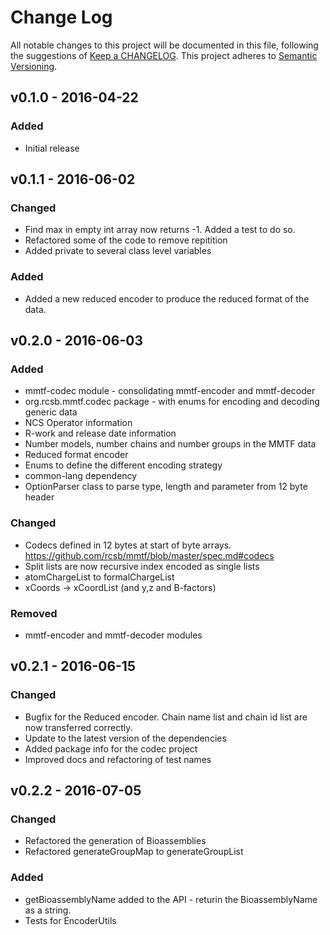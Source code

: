 # Change Log
All notable changes to this project will be documented in this file, following the suggestions of [Keep a CHANGELOG](http://keepachangelog.com/). This project adheres to [Semantic Versioning](http://semver.org/).

## v0.1.0 - 2016-04-22
### Added
- Initial release

## v0.1.1 - 2016-06-02
### Changed
- Find max in empty int array now returns -1. Added a test to do so.
- Refactored some of the code to remove repitition
- Added private to several class level variables

### Added
- Added a new reduced encoder to produce the reduced format of the data.

## v0.2.0 - 2016-06-03
### Added
- mmtf-codec module - consolidating mmtf-encoder and mmtf-decoder
- org.rcsb.mmtf.codec package - with enums for encoding and decoding generic data
- NCS Operator information
- R-work and release date information
- Number models, number chains and number groups in the MMTF data
- Reduced format encoder
- Enums to define the different encoding strategy
- common-lang dependency
- OptionParser class to parse type, length and parameter from 12 byte header

### Changed
- Codecs defined in 12 bytes at start of byte arrays. https://github.com/rcsb/mmtf/blob/master/spec.md#codecs
- Split lists are now recursive index encoded as single lists
- atomChargeList to formalChargeList
- xCoords -> xCoordList (and y,z and B-factors)

### Removed
- mmtf-encoder and mmtf-decoder modules

## v0.2.1 - 2016-06-15
### Changed
 - Bugfix for the Reduced encoder. Chain name list and chain id list are now transferred correctly.
 - Update to the latest version of the dependencies
 - Added package info for the codec project
 - Improved docs and refactoring of test names

## v0.2.2 - 2016-07-05
### Changed
 - Refactored the generation of Bioassemblies  
 - Refactored generateGroupMap to generateGroupList

### Added 
 - getBioassemblyName added to the API - returin the BioassemblyName as a string.
 - Tests for EncoderUtils

